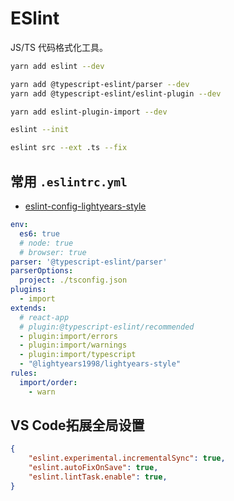 # ESlint

JS/TS 代码格式化工具。

``` sh
yarn add eslint --dev

yarn add @typescript-eslint/parser --dev
yarn add @typescript-eslint/eslint-plugin --dev

yarn add eslint-plugin-import --dev
```

``` sh
eslint --init
```

``` sh
eslint src --ext .ts --fix
```

## 常用 `.eslintrc.yml`

- [eslint-config-lightyears-style](https://github.com/lightyears1998/eslint-config-lightyears-style)

``` yml
env:
  es6: true
  # node: true
  # browser: true
parser: '@typescript-eslint/parser'
parserOptions:
  project: ./tsconfig.json
plugins:
  - import
extends:
  # react-app
  # plugin:@typescript-eslint/recommended
  - plugin:import/errors
  - plugin:import/warnings
  - plugin:import/typescript
  - "@lightyears1998/lightyears-style"
rules:
  import/order:
    - warn
```

## VS Code拓展全局设置

```json
{
    "eslint.experimental.incrementalSync": true,
    "eslint.autoFixOnSave": true,
    "eslint.lintTask.enable": true,
}
```
